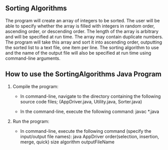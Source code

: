 ## Sorting Algorithms

The program will create an array of integers to be sorted. The user will be able to specify whether the array is filled with integers in random order, ascending order,
or descending order. The length of the array is arbitrary and will be specified at run time. The array may contain duplicate numbers. The program will take this
array and sort it into ascending order, outputting the sorted list to a text file, one item per line. The sorting algorithm to use and the name of the output file
will also be specified at run time using command-line arguments.

## How to use the SortingAlgorithms Java Program

1. Compile the program:
	- In command-line, navigate to the directory containing the following source code files;
	  (AppDriver.java, Utility.java, Sorter.java) 
	  
	- In the command-line, execute the following command: javac *.java
	
2. Run the program:
	- In command-line, execute the following command (specify the input/output file names): java AppDriver order(selection, insertion, merge, quick) size algorithm outputFileName
